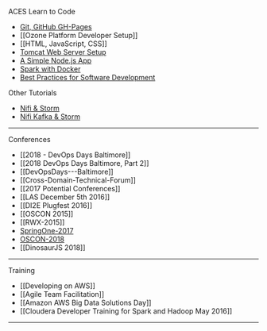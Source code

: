 ACES Learn to Code

* [Git, GitHub GH-Pages](Git,-GitHub,-GH-Pages)
* [[Ozone Platform Developer Setup]]
* [[HTML, JavaScript, CSS]]
* [Tomcat Web Server Setup](Tomcat-Server-Setup)
* [A Simple Node.js App](Node-Hello-World)
* [Spark with Docker](https://github.com/acesinc/docker-learn-spark)
* [Best Practices for Software Development](https://github.com/acesinc/training-conference-notes/raw/master/learn-to-code/best_practices_for_software_dev.pdf)

Other Tutorials 

* [Nifi & Storm](https://github.com/bbende/nifi-storm-topology)
* [Nifi Kafka & Storm](http://hortonworks.com/hadoop-tutorial/realtime-event-processing-nifi-kafka-storm/)

***

Conferences

* [[2018 - DevOps Days Baltimore]]
* [[2018 DevOps Days Baltimore, Part 2]]
* [[DevOpsDays---Baltimore]]
* [[Cross-Domain-Technical-Forum]]
* [[2017 Potential Conferences]]
* [[LAS December 5th 2016]]
* [[DI2E Plugfest 2016]]
* [[OSCON 2015]]
* [[RWX-2015]]
* [SpringOne-2017](SpringOne-2017)
* [OSCON-2018](OSCON-2018)
* [[DinosaurJS 2018]]

***

Training

* [[Developing on AWS]]
* [[Agile Team Facilitation]]
* [[Amazon AWS Big Data Solutions Day]]
* [[Cloudera Developer Training for Spark and Hadoop   May 2016]]

***

